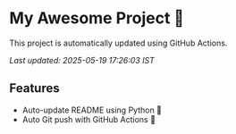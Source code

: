 # My Awesome Project 🚀

This project is automatically updated using GitHub Actions.

_Last updated: 2025-05-19 17:26:03 IST_

## Features
- Auto-update README using Python 🐍
- Auto Git push with GitHub Actions 🤖
